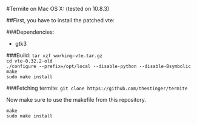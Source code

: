 #Termite on Mac OS X: (tested on 10.8.3)

##First, you have to install the patched vte:

###Dependencies:
- gtk3

###Build:
``tar xzf working-vte.tar.gz``    
``cd vte-0.32.2-old``    
``./configure --prefix=/opt/local --disable-python --disable-Bsymbolic``    
``make``      
``sudo make install``       


###Fetching termite:
``git clone https://github.com/thestinger/termite``     

Now make sure to use the makefile from this repository.

``make``       
``sudo make install``     
